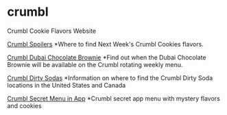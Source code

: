 # crumbl
Crumbl Cookie Flavors Website

<a href="https://crumblcookieflavors.com/spoilers-next-weeks-flavors/">Crumbl Spoilers</a>
*Where to find Next Week's Crumbl Cookies flavors.

<a href="https://crumblcookieflavors.com/dubai-chocolate-brownie/">Crumbl Dubai Chocolate Brownie</a>
*Find out when the Dubai Chocolate Brownie will be available on the Crumbl rotating weekly menu.

<a href="https://crumblcookieflavors.com/crumbl-dirty-sodas/">Crumbl Dirty Sodas</a>
*Information on where to find the Crumbl Dirty Soda locations in the United States and Canada

<a href="https://crumblcookieflavors.com/mystery-crumbl-cookie-flavors-location/">Crumbl Secret Menu in App</a>
*Crumbl secret app menu with mystery flavors and cookies
